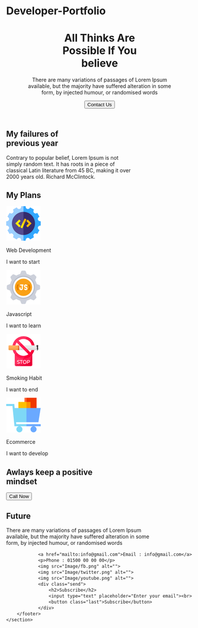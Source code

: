 ﻿# Developer-Portfolio
<!DOCTYPE html>
<html lang="en">
<head>
    <meta charset="UTF-8">
    <meta http-equiv="X-UA-Compatible" content="IE=edge">
    <meta name="viewport" content="width=device-width, initial-scale=1.0">
    <title>Assignment</title>
    <link rel="stylesheet" href="styles.css">
</head>
<header class="header">
    <h1>All Thinks Are<br>
        Possible If You<br>
        believe</h1>
        <p>There are many variations of passages of Lorem Ipsum<br>
            available, but the majority have suffered alteration in some<br>
            form, by injected humour, or randomised words</p>
            <button class="button">Contact Us</button>
</header>
<body>
    <section class="second">
        <h1>
            My failures of<br>
    previous year
        </h1>
        <p>Contrary to popular belief, Lorem Ipsum is not<br>
            simply random text. It has roots in a piece of<br>
            classical Latin literature from 45 BC, making it over<br>
            2000 years old. Richard McClintock.</p>
    </section>
    <section class="plans">
        <h1>My Plans</h1>
    </section>
    <section>
        <div class="plans-container">
            <div class="plans-info">
                <img src="Image/web.png" alt="">
                <p class="plans-title">Web Development</p>
                <p class="plan-description">I want to start</p>
            </div>
            <div class="plans-info">
                <img src="Image/js.png" alt="">
                <p class="plans-title">Javascript</p>
                <p class="plan-description">I want to learn</p>
            </div>
            <div class="plans-info">
                <img src="Image/smoke.png" alt="">
                <p class="plans-title">Smoking Habit</p>
                <p class="plan-description">I want to end</p>
            </div>
            <div class="plans-info">
                <img src="Image/ecom.png" alt="">
                <p class="plans-title">Ecommerce</p>
                <p class="plan-description">I want to develop</p>
            </div>
        </div>
    </section>
    <section>
        <div class="gradient">
        <h1>Awlays keep a positive<br>
            mindset</h1>
            <button>Call Now</button>
        </div>
    </section>
    <section>
        <footer>
            <h1>Future</h1>
            <p>There are many variations of passages of Lorem Ipsum<br>
                available, but the majority have suffered alteration in some<br>
                form, by injected humour, or randomised words</p>

                <a href="mailto:info@gmail.com">Email : info@gmail.com</a>
                <p>Phone : 01500 00 00 00</p>
                <img src="Image/fb.png" alt="">
                <img src="Image/twitter.png" alt="">
                <img src="Image/youtube.png" alt="">
                <div class="send">
                    <h2>Subscribe</h2>
                    <input type="text" placeholder="Enter your email"><br>
                    <button class="last">Subscribe</button>
                </div>
        </footer>
    </section>
</body>
</html>
